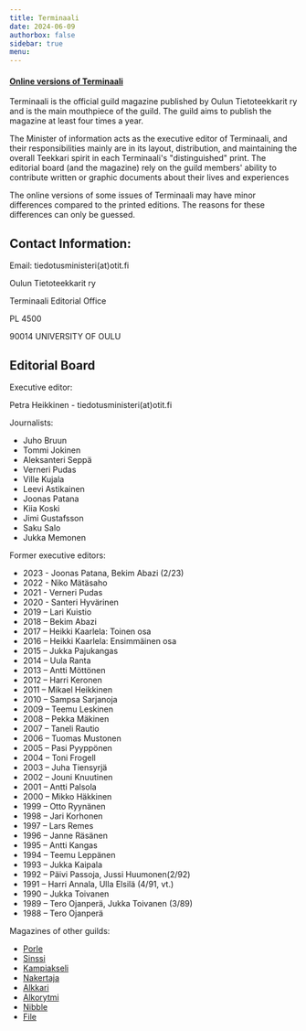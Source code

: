 ```yaml
---
title: Terminaali
date: 2024-06-09
authorbox: false
sidebar: true
menu:
---
```


#### [Online versions of Terminaali](/toiminta/terminaali/verkkoversiot/)

Terminaali is the official guild magazine published by Oulun Tietoteekkarit ry and is the main mouthpiece of the guild. The guild aims to publish the magazine at least four times a year.

The Minister of information acts as the executive editor of Terminaali, and their responsibilities mainly are in its layout, distribution, and maintaining the overall Teekkari spirit in each Terminaali's "distinguished" print. The editorial board (and the magazine) rely on the guild members' ability to contribute written or graphic documents about their lives and experiences

The online versions of some issues of Terminaali may have minor differences compared to the printed editions. The reasons for these differences can only be guessed.

## Contact Information:

Email: tiedotusministeri(at)otit.fi

Oulun Tietoteekkarit ry

Terminaali Editorial Office

PL 4500

90014 UNIVERSITY OF OULU

## Editorial Board

Executive editor:

Petra Heikkinen - tiedotusministeri(at)otit.fi

Journalists:

- Juho Bruun
- Tommi Jokinen
- Aleksanteri Seppä
- Verneri Pudas
- Ville Kujala
- Leevi Astikainen
- Joonas Patana
- Kiia Koski
- Jimi Gustafsson
- Saku Salo
- Jukka Memonen

Former executive editors:
- 2023 - Joonas Patana, Bekim Abazi (2/23)
- 2022 - Niko Mätäsaho
- 2021 - Verneri Pudas
- 2020 - Santeri Hyvärinen
- 2019 – Lari Kuistio
- 2018 – Bekim Abazi
- 2017 – Heikki Kaarlela: Toinen osa
- 2016 – Heikki Kaarlela: Ensimmäinen osa
- 2015 – Jukka Pajukangas
- 2014 – Uula Ranta
- 2013 – Antti Möttönen
- 2012 – Harri Keronen
- 2011 – Mikael Heikkinen
- 2010 – Sampsa Sarjanoja
- 2009 – Teemu Leskinen
- 2008 – Pekka Mäkinen
- 2007 – Taneli Rautio
- 2006 – Tuomas Mustonen
- 2005 – Pasi Pyyppönen
- 2004 – Toni Frogell
- 2003 – Juha Tiensyrjä
- 2002 – Jouni Knuutinen
- 2001 – Antti Palsola
- 2000 – Mikko Häkkinen
- 1999 – Otto Ryynänen
- 1998 – Jari Korhonen
- 1997 – Lars Remes
- 1996 – Janne Räsänen
- 1995 – Antti Kangas
- 1994 – Teemu Leppänen
- 1993 – Jukka Kaipala
- 1992 – Päivi Passoja, Jussi Huumonen(2/92)
- 1991 – Harri Annala, Ulla Elsilä (4/91, vt.)
- 1990 – Jukka Toivanen
- 1989 – Tero Ojanperä, Jukka Toivanen (3/89)
- 1988 – Tero Ojanperä

Magazines of other guilds:
- [Porle](http://www.prosessikilta.fi/index.php/kilta/porle)
- [Sinssi](https://www.sik.fi/?page_id=120)
- [Kampiakseli](http://palkki.oulu.fi/kilta/palvelut/kampiakseli)
- [Nakertaja](http://www.ymparistorakentajakilta.net/nakertaja/)
- [Alkkari](https://oulunarkkitehtikilta.net/kilta/kiltalehti/)
- [Alkorytmi](http://www.tietokilta.fi/alkorytmi/)
- [Nibble](http://tite.cs.tut.fi/wiki/nibble)
- [File](https://digit.fi/toiminta/file)
